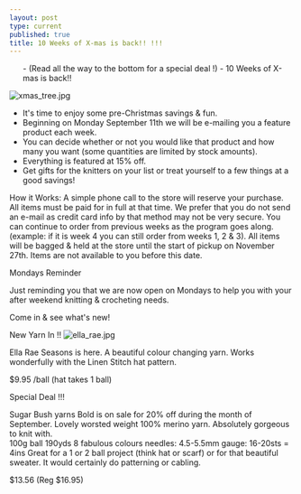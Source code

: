 ```yaml
---
layout: post
type: current
published: true
title: 10 Weeks of X-mas is back!! !!!
---
```

 
<ul> - (Read all the way to the bottom for a special deal !)
 - 10 Weeks of X-mas is back!!</ul>

![xmas_tree.jpg]({{site.baseurl}}/news/img/xmas_tree.jpg)

- It's time to enjoy some pre-Christmas savings & fun.
- Beginning on Monday September 11th we will be e-mailing you a feature product each week.
- You can decide whether or not you would like that product and how many you want (some quantities are limited by stock amounts).
- Everything is featured at 15% off. 
- Get gifts for the knitters on your list or treat yourself to a few things at a good savings! 

How it Works:
A simple phone call to the store will reserve your purchase. All items must be paid for in full at that time. We prefer that you do not send an e-mail as credit card info by that method may not be very secure.
You can continue to order from previous weeks as the program goes along. (example: if it is week 4 you can still order from weeks 1, 2 & 3).
All items will be bagged & held at the store until the start of pickup on November 27th. Items are not available to you before this date.  

Mondays Reminder

Just reminding you that we are now open on Mondays to help you with your after weekend knitting & crocheting needs.

Come in & see what's new!

New Yarn In  !!
![ella_rae.jpg]({{site.baseurl}}/news/img/ella_rae.jpg)

Ella Rae Seasons is here.  A beautiful colour changing yarn. Works wonderfully with the Linen Stitch hat pattern.

$9.95 /ball  (hat takes 1 ball)

Special Deal !!!
 
Sugar Bush yarns Bold is on sale for 20% off during the month of September. Lovely worsted weight 100% merino yarn. Absolutely gorgeous to knit with.  
100g ball
190yds
8 fabulous colours
needles: 4.5-5.5mm
gauge: 16-20sts = 4ins
Great for a 1 or 2 ball project (think hat or scarf) or for that beautiful sweater. It would certainly do patterning or cabling.


$13.56  (Reg $16.95)

